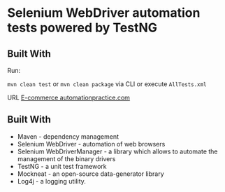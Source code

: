 # Selenium WebDriver automation tests powered by TestNG

## Built With

Run:

`mvn clean test` or
`mvn clean package` via CLI or
execute `AllTests.xml`

URL
[E-commerce automationpractice.com](http://automationpractice.com/)

## Built With
- Maven - dependency management
- Selenium WebDriver - automation of web browsers
- Selenium WebDriverManager - a library which allows to automate the management of the binary drivers
- TestNG - a unit test framework
- Mockneat - an open-source data-generator library
- Log4j - a logging utility.